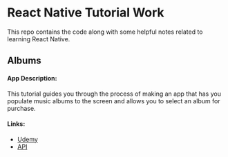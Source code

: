 # React Native Tutorial Work
This repo contains the code along with some helpful notes related to learning React Native.
## Albums
#### App Description:
This tutorial guides you through the process of making an app that has you populate music albums to the screen and allows
you to select an album for purchase.

#### Links:
- [Udemy](https://www.udemy.com/the-complete-react-native-and-redux-course/learn/v4/content)
- [API](https://rallycoding.herokuapp.com/api/music_albums)

